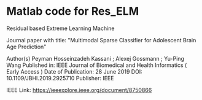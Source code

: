 # Matlab code for Res_ELM
Residual based Extreme Learning Machine

Journal paper with title: "Multimodal Sparse Classifier for Adolescent Brain Age Prediction"

Author(s)
Peyman Hosseinzadeh Kassani ; Alexej Gossmann ; Yu-Ping Wang
Published in: IEEE Journal of Biomedical and Health Informatics ( Early Access )
Date of Publication: 28 June 2019 
DOI: 10.1109/JBHI.2019.2925710
Publisher: IEEE

IEEE Link:
https://ieeexplore.ieee.org/document/8750866
